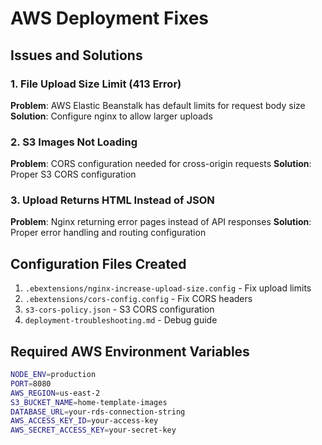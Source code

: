 # AWS Deployment Fixes

## Issues and Solutions

### 1. File Upload Size Limit (413 Error)
**Problem**: AWS Elastic Beanstalk has default limits for request body size
**Solution**: Configure nginx to allow larger uploads

### 2. S3 Images Not Loading
**Problem**: CORS configuration needed for cross-origin requests
**Solution**: Proper S3 CORS configuration

### 3. Upload Returns HTML Instead of JSON
**Problem**: Nginx returning error pages instead of API responses
**Solution**: Proper error handling and routing configuration

## Configuration Files Created

1. `.ebextensions/nginx-increase-upload-size.config` - Fix upload limits
2. `.ebextensions/cors-config.config` - Fix CORS headers  
3. `s3-cors-policy.json` - S3 CORS configuration
4. `deployment-troubleshooting.md` - Debug guide

## Required AWS Environment Variables

```bash
NODE_ENV=production
PORT=8080
AWS_REGION=us-east-2
S3_BUCKET_NAME=home-template-images
DATABASE_URL=your-rds-connection-string
AWS_ACCESS_KEY_ID=your-access-key
AWS_SECRET_ACCESS_KEY=your-secret-key
```
